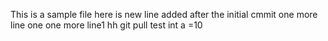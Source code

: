 This is a sample file
here is new line added after the initial cmmit
one more line
one one more line1
hh
git pull test
int a =10
